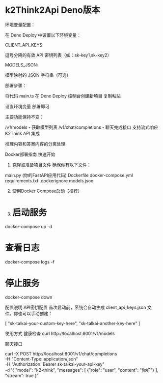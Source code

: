 # k2Think2Api Deno版本

环境变量配置：

在 Deno Deploy 中设置以下环境变量：

CLIENT_API_KEYS: 

逗号分隔的有效 API 密钥列表（如：sk-key1,sk-key2）

MODELS_JSON: 

模型映射的 JSON 字符串（可选）


部署步骤：

将代码 main.ts 
在 Deno Deploy 控制台创建新项目
复制粘贴

设置环境变量
部署即可

主要功能保持不变：

/v1/models - 获取模型列表
/v1/chat/completions - 聊天完成接口
支持流式响应
K2Think API 集成

推理内容和答案内容的分离处理

Docker部署指南
快速开始
1. 克隆或准备项目文件
确保你有以下文件：

main.py (你的FastAPI应用代码)
Dockerfile
docker-compose.yml
requirements.txt
.dockerignore
models.json

2. 使用Docker Compose启动（推荐）
3. # 启动服务
docker-compose up -d

# 查看日志
docker-compose logs -f

# 停止服务
docker-compose down

配置说明
API密钥配置
首次启动前，系统会自动生成 client_api_keys.json 文件。你也可以手动创建：

[
  "sk-talkai-your-custom-key-here",
  "sk-talkai-another-key-here"
]

使用方式
健康检查
curl http://localhost:8001/v1/models

聊天接口

curl -X POST http://localhost:8001/v1/chat/completions \
  -H "Content-Type: application/json" \
  -H "Authorization: Bearer sk-talkai-your-api-key" \
  -d '{
    "model": "k2-think",
    "messages": [
      {"role": "user", "content": "你好"}
    ],
    "stream": true
  }'




